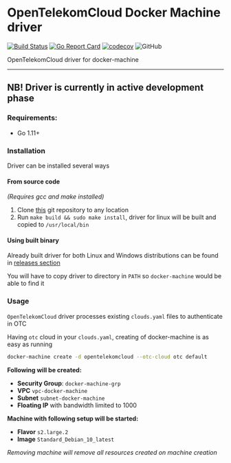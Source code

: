 # OpenTelekomCloud Docker Machine driver
[![Build Status](https://travis-ci.org/opentelekomcloud/docker-machine-opentelekomcloud.svg?branch=master)](https://travis-ci.org/opentelekomcloud/docker-machine-opentelekomcloud)
[![Go Report Card](https://goreportcard.com/badge/github.com/opentelekomcloud/docker-machine-opentelekomcloud)](https://goreportcard.com/report/github.com/opentelekomcloud/docker-machine-opentelekomcloud)
[![codecov](https://codecov.io/gh/opentelekomcloud/docker-machine-opentelekomcloud/branch/master/graph/badge.svg)](https://codecov.io/gh/opentelekomcloud/docker-machine-opentelekomcloud)
![GitHub](https://img.shields.io/github/license/opentelekomcloud/docker-machine-opentelekomcloud)

OpenTelekomCloud driver for docker-machine

---
NB! Driver is currently in active development phase
---

### Requirements:
- Go 1.11+

### Installation

Driver can be installed several ways

#### From source code
_(Requires gcc and make installed)_
1. Clone [this](https://github.com/opentelekomcloud/docker-machine-opentelekomcloud) git repository to any location
2. Run `make build && sudo make install`, driver for linux will be built and copied to `/usr/local/bin`

#### Using built binary
Already built driver for both Linux and Windows distributions can be found in
[releases section](https://github.com/opentelekomcloud/docker-machine-opentelekomcloud/releases)

You will have to copy driver to directory in `PATH` so `docker-machine` would be able to find it

### Usage

`OpenTelekomCloud` driver processes existing `clouds.yaml` files to authenticate in OTC

Having `otc` cloud in your `clouds.yaml`, creating of docker-machine is as easy as running

```bash
docker-machine create -d opentelekomcloud --otc-cloud otc default
```

**Following will be created:**

- **Security Group**: `docker-machine-grp`
- **VPC** `vpc-docker-machine`
- **Subnet** `subnet-docker-machine`
- **Floating IP** with bandwidth limited to 1000

**Machine with following setup will be started:**
- **Flavor** `s2.large.2`
- **Image** `Standard_Debian_10_latest`

*Removing machine will remove all resources created on machine creation*
